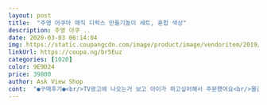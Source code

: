 ```yaml
---
layout: post 
title:  "주영 아쿠아 매직 디럭스 만들기놀이 세트, 혼합 색상" 
description: 주영 아쿠 ..
date: 2020-03-03 06:14:04 
img: https://static.coupangcdn.com/image/product/image/vendoritem/2019/04/08/4302454497/136bc12f-4a61-48a5-9b13-9f23b7a0ec95.jpg 
linkUrl: https://coupa.ng/br5Euz 
categories: [1020] 
color: 9E9D24 
price: 39800 
author: Ask View Shop 
cont:  "●구매후기●<br/>TV광고에 나오는거 보고 아이가 하고싶어해서 주문했어요<br/>물감이 틀에서 떨어지며 완성되요<br/>바로 꺼내면 안되고 물속에 더 둔 상태에서<br/>빵빵해지면 가지고 놀수 있네요<br/>아이들이 좋아하고 재밌어해요<br/>저어준 후 물속에 다 채운 틀을 넣어 살살 흔들어주면<br/>조카들과 만들었는데.<br/>너무잼있어하네요.<br/>대학생딸이 신기하다며 한버더 만들어보자하네요.<br/>단지.<br/>제느낌인지 모르지만 시간이지나면손이약간 벅벅해지는느낌이들어요.<br/>애들은 놀고난후손을깨끗이 싰고ㆍ로션을바르면되겠어요.<br/>너무.<br/>잼있고.<br/>온가족.<br/>할머니.<br/>할아버지.<br/>다,신기하고.<br/>좋아하십니다.<br/>좋아합니다 재구매~계속주문해서 놀고싶어요.<br/><br/>짜는게 좀 힘이 들어가요 ㅎ 37개월 하기엔 손힘이 약해요 하지만 물에서 흔들흔들 하는게 잼있는지 그것만 하네요 좀 단단해 지니 너무  잘 가지고  놀아요 ㅎ<br/>처음보는건데 신기하더라구요<br/>틀에 물감을 채우고 어항에 물과 동봉된 가루를 넣고<br/>TV광고에 나오는거 보고 아이가 하고싶어해서 주문했어요<br/>물감이 틀에서 떨어지며 완성되요<br/>바로 꺼내면 안되고 물속에 더 둔 상태에서<br/>빵빵해지면 가지고 놀수 있네요<br/>아이들이 좋아하고 재밌어해요<br/>저어준 후 물속에 다 채운 틀을 넣어 살살 흔들어주면<br/>조카들과 만들었는데.<br/>너무잼있어하네요.<br/>대학생딸이 신기하다며 한버더 만들어보자하네요.<br/>단지.<br/>제느낌인지 모르지만 시간이지나면손이약간 벅벅해지는느낌이들어요.<br/>애들은 놀고난후손을깨끗이 싰고ㆍ로션을바르면되겠어요.<br/>너무.<br/>잼있고.<br/>온가족.<br/>할머니.<br/>할아버지.<br/>다,신기하고.<br/>좋아하십니다.<br/>좋아합니다 재구매~계속주문해서 놀고싶어요.<br/><br/>짜는게 좀 힘이 들어가요 ㅎ 37개월 하기엔 손힘이 약해요 하지만 물에서 흔들흔들 하는게 잼있는지 그것만 하네요 좀 단단해 지니 너무  잘 가지고  놀아요 ㅎ<br/>처음보는건데 신기하더라구요<br/>틀에 물감을 채우고 어항에 물과 동봉된 가루를 넣고<br/>" 
---
```

